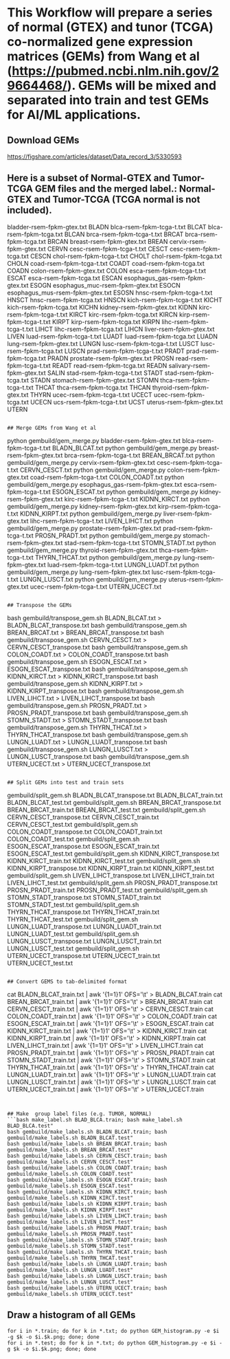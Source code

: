 # This Workflow will prepare a series of normal (GTEX) and tunor (TCGA) co-normalized gene expression matrices (GEMs) from Wang et al (https://pubmed.ncbi.nlm.nih.gov/29664468/).  GEMs will be mixed and separated into train and test GEMs for AI/ML applications.

## Download GEMs
https://figshare.com/articles/dataset/Data_record_3/5330593

## Here is a subset of Normal-GTEX and Tumor-TCGA GEM files and the merged label.: Normal-GTEX and Tumor-TCGA (TCGA normal is not included).
bladder-rsem-fpkm-gtex.txt	BLADN
blca-rsem-fpkm-tcga-t.txt	BLCAT
blca-rsem-fpkm-tcga.txt	BLCAN
brca-rsem-fpkm-tcga-t.txt	BRCAT
brca-rsem-fpkm-tcga.txt	BRCAN
breast-rsem-fpkm-gtex.txt	BREAN
cervix-rsem-fpkm-gtex.txt	CERVN
cesc-rsem-fpkm-tcga-t.txt	CESCT
cesc-rsem-fpkm-tcga.txt	CESCN
chol-rsem-fpkm-tcga-t.txt	CHOLT
chol-rsem-fpkm-tcga.txt	CHOLN
coad-rsem-fpkm-tcga-t.txt	COADT
coad-rsem-fpkm-tcga.txt	COADN
colon-rsem-fpkm-gtex.txt	COLON
esca-rsem-fpkm-tcga-t.txt	ESCAT
esca-rsem-fpkm-tcga.txt	ESCAN
esophagus_gas-rsem-fpkm-gtex.txt	ESOGN
esophagus_muc-rsem-fpkm-gtex.txt	ESOCN
esophagus_mus-rsem-fpkm-gtex.txt	ESOSN
hnsc-rsem-fpkm-tcga-t.txt	HNSCT
hnsc-rsem-fpkm-tcga.txt	HNSCN
kich-rsem-fpkm-tcga-t.txt	KICHT
kich-rsem-fpkm-tcga.txt	KICHN
kidney-rsem-fpkm-gtex.txt	KIDNN
kirc-rsem-fpkm-tcga-t.txt	KIRCT
kirc-rsem-fpkm-tcga.txt	KIRCN
kirp-rsem-fpkm-tcga-t.txt	KIRPT
kirp-rsem-fpkm-tcga.txt	KIRPN
lihc-rsem-fpkm-tcga-t.txt	LIHCT
lihc-rsem-fpkm-tcga.txt	LIHCN
liver-rsem-fpkm-gtex.txt	LIVEN
luad-rsem-fpkm-tcga-t.txt	LUADT
luad-rsem-fpkm-tcga.txt	LUADN
lung-rsem-fpkm-gtex.txt	LUNGN
lusc-rsem-fpkm-tcga-t.txt	LUSCT
lusc-rsem-fpkm-tcga.txt	LUSCN
prad-rsem-fpkm-tcga-t.txt	PRADT
prad-rsem-fpkm-tcga.txt	PRADN
prostate-rsem-fpkm-gtex.txt	PROSN
read-rsem-fpkm-tcga-t.txt	READT
read-rsem-fpkm-tcga.txt	READN
salivary-rsem-fpkm-gtex.txt	SALIN
stad-rsem-fpkm-tcga-t.txt	STADT
stad-rsem-fpkm-tcga.txt	STADN
stomach-rsem-fpkm-gtex.txt	STOMN
thca-rsem-fpkm-tcga-t.txt	THCAT
thca-rsem-fpkm-tcga.txt	THCAN
thyroid-rsem-fpkm-gtex.txt	THYRN
ucec-rsem-fpkm-tcga-t.txt	UCECT
ucec-rsem-fpkm-tcga.txt	UCECN
ucs-rsem-fpkm-tcga-t.txt	UCST
uterus-rsem-fpkm-gtex.txt	UTERN
```

## Merge GEMs from Wang et al
```
python gembuild/gem_merge.py bladder-rsem-fpkm-gtex.txt blca-rsem-fpkm-tcga-t.txt BLADN_BLCAT.txt
python gembuild/gem_merge.py breast-rsem-fpkm-gtex.txt brca-rsem-fpkm-tcga-t.txt BREAN_BRCAT.txt
python gembuild/gem_merge.py cervix-rsem-fpkm-gtex.txt cesc-rsem-fpkm-tcga-t.txt CERVN_CESCT.txt
python gembuild/gem_merge.py colon-rsem-fpkm-gtex.txt coad-rsem-fpkm-tcga-t.txt COLON_COADT.txt
python gembuild/gem_merge.py esophagus_gas-rsem-fpkm-gtex.txt esca-rsem-fpkm-tcga-t.txt ESOGN_ESCAT.txt
python gembuild/gem_merge.py kidney-rsem-fpkm-gtex.txt kirc-rsem-fpkm-tcga-t.txt KIDNN_KIRCT.txt
python gembuild/gem_merge.py kidney-rsem-fpkm-gtex.txt kirp-rsem-fpkm-tcga-t.txt KIDNN_KIRPT.txt
python gembuild/gem_merge.py liver-rsem-fpkm-gtex.txt lihc-rsem-fpkm-tcga-t.txt LIVEN_LIHCT.txt
python gembuild/gem_merge.py prostate-rsem-fpkm-gtex.txt prad-rsem-fpkm-tcga-t.txt PROSN_PRADT.txt
python gembuild/gem_merge.py stomach-rsem-fpkm-gtex.txt stad-rsem-fpkm-tcga-t.txt STOMN_STADT.txt
python gembuild/gem_merge.py thyroid-rsem-fpkm-gtex.txt thca-rsem-fpkm-tcga-t.txt THYRN_THCAT.txt
python gembuild/gem_merge.py lung-rsem-fpkm-gtex.txt luad-rsem-fpkm-tcga-t.txt LUNGN_LUADT.txt
python gembuild/gem_merge.py lung-rsem-fpkm-gtex.txt lusc-rsem-fpkm-tcga-t.txt LUNGN_LUSCT.txt
python gembuild/gem_merge.py uterus-rsem-fpkm-gtex.txt ucec-rsem-fpkm-tcga-t.txt UTERN_UCECT.txt
```

## Transpose the GEMs
```
bash gembuild/transpose_gem.sh BLADN_BLCAT.txt > BLADN_BLCAT_transpose.txt
bash gembuild/transpose_gem.sh BREAN_BRCAT.txt > BREAN_BRCAT_transpose.txt
bash gembuild/transpose_gem.sh CERVN_CESCT.txt > CERVN_CESCT_transpose.txt
bash gembuild/transpose_gem.sh COLON_COADT.txt > COLON_COADT_transpose.txt
bash gembuild/transpose_gem.sh ESOGN_ESCAT.txt > ESOGN_ESCAT_transpose.txt
bash gembuild/transpose_gem.sh KIDNN_KIRCT.txt > KIDNN_KIRCT_transpose.txt
bash gembuild/transpose_gem.sh KIDNN_KIRPT.txt > KIDNN_KIRPT_transpose.txt
bash gembuild/transpose_gem.sh LIVEN_LIHCT.txt > LIVEN_LIHCT_transpose.txt
bash gembuild/transpose_gem.sh PROSN_PRADT.txt > PROSN_PRADT_transpose.txt
bash gembuild/transpose_gem.sh STOMN_STADT.txt > STOMN_STADT_transpose.txt
bash gembuild/transpose_gem.sh THYRN_THCAT.txt > THYRN_THCAT_transpose.txt
bash gembuild/transpose_gem.sh LUNGN_LUADT.txt > LUNGN_LUADT_transpose.txt
bash gembuild/transpose_gem.sh LUNGN_LUSCT.txt > LUNGN_LUSCT_transpose.txt
bash gembuild/transpose_gem.sh UTERN_UCECT.txt > UTERN_UCECT_transpose.txt
```

## Split GEMs into test and train sets
```
gembuild/split_gem.sh BLADN_BLCAT_transpose.txt BLADN_BLCAT_train.txt BLADN_BLCAT_test.txt
gembuild/split_gem.sh BREAN_BRCAT_transpose.txt BREAN_BRCAT_train.txt BREAN_BRCAT_test.txt
gembuild/split_gem.sh CERVN_CESCT_transpose.txt CERVN_CESCT_train.txt CERVN_CESCT_test.txt
gembuild/split_gem.sh COLON_COADT_transpose.txt COLON_COADT_train.txt COLON_COADT_test.txt
gembuild/split_gem.sh ESOGN_ESCAT_transpose.txt ESOGN_ESCAT_train.txt ESOGN_ESCAT_test.txt
gembuild/split_gem.sh KIDNN_KIRCT_transpose.txt KIDNN_KIRCT_train.txt KIDNN_KIRCT_test.txt
gembuild/split_gem.sh KIDNN_KIRPT_transpose.txt KIDNN_KIRPT_train.txt KIDNN_KIRPT_test.txt
gembuild/split_gem.sh LIVEN_LIHCT_transpose.txt LIVEN_LIHCT_train.txt LIVEN_LIHCT_test.txt
gembuild/split_gem.sh PROSN_PRADT_transpose.txt PROSN_PRADT_train.txt PROSN_PRADT_test.txt
gembuild/split_gem.sh STOMN_STADT_transpose.txt STOMN_STADT_train.txt STOMN_STADT_test.txt
gembuild/split_gem.sh THYRN_THCAT_transpose.txt THYRN_THCAT_train.txt THYRN_THCAT_test.txt
gembuild/split_gem.sh LUNGN_LUADT_transpose.txt LUNGN_LUADT_train.txt LUNGN_LUADT_test.txt
gembuild/split_gem.sh LUNGN_LUSCT_transpose.txt LUNGN_LUSCT_train.txt LUNGN_LUSCT_test.txt
gembuild/split_gem.sh UTERN_UCECT_transpose.txt UTERN_UCECT_train.txt UTERN_UCECT_test.txt
```

## Convert GEMS to tab-delimited format
```
cat BLADN_BLCAT_train.txt | awk '{$1=$1}1' OFS='\t'  > BLADN_BLCAT.train
cat BREAN_BRCAT_train.txt | awk '{$1=$1}1' OFS='\t'  > BREAN_BRCAT.train
cat CERVN_CESCT_train.txt | awk '{$1=$1}1' OFS='\t'  > CERVN_CESCT.train
cat COLON_COADT_train.txt | awk '{$1=$1}1' OFS='\t'  > COLON_COADT.train
cat ESOGN_ESCAT_train.txt | awk '{$1=$1}1' OFS='\t'  > ESOGN_ESCAT.train
cat KIDNN_KIRCT_train.txt | awk '{$1=$1}1' OFS='\t'  > KIDNN_KIRCT.train
cat KIDNN_KIRPT_train.txt | awk '{$1=$1}1' OFS='\t'  > KIDNN_KIRPT.train
cat LIVEN_LIHCT_train.txt | awk '{$1=$1}1' OFS='\t'  > LIVEN_LIHCT.train
cat PROSN_PRADT_train.txt | awk '{$1=$1}1' OFS='\t'  > PROSN_PRADT.train
cat STOMN_STADT_train.txt | awk '{$1=$1}1' OFS='\t'  > STOMN_STADT.train
cat THYRN_THCAT_train.txt | awk '{$1=$1}1' OFS='\t'  > THYRN_THCAT.train
cat LUNGN_LUADT_train.txt | awk '{$1=$1}1' OFS='\t'  > LUNGN_LUADT.train
cat LUNGN_LUSCT_train.txt | awk '{$1=$1}1' OFS='\t'  > LUNGN_LUSCT.train
cat UTERN_UCECT_train.txt | awk '{$1=$1}1' OFS='\t'  > UTERN_UCECT.train
```


## Make  group label files (e.g. TUMOR, NORMAL)
```bash make_label.sh BLAD_BLCA.train; bash make_label.sh BLAD_BLCA.test"
bash gembuild/make_labels.sh BLADN_BLCAT.train; bash gembuild/make_labels.sh BLADN_BLCAT.test"
bash gembuild/make_labels.sh BREAN_BRCAT.train; bash gembuild/make_labels.sh BREAN_BRCAT.test"
bash gembuild/make_labels.sh CERVN_CESCT.train; bash gembuild/make_labels.sh CERVN_CESCT.test"
bash gembuild/make_labels.sh COLON_COADT.train; bash gembuild/make_labels.sh COLON_COADT.test"
bash gembuild/make_labels.sh ESOGN_ESCAT.train; bash gembuild/make_labels.sh ESOGN_ESCAT.test"
bash gembuild/make_labels.sh KIDNN_KIRCT.train; bash gembuild/make_labels.sh KIDNN_KIRCT.test"
bash gembuild/make_labels.sh KIDNN_KIRPT.train; bash gembuild/make_labels.sh KIDNN_KIRPT.test"
bash gembuild/make_labels.sh LIVEN_LIHCT.train; bash gembuild/make_labels.sh LIVEN_LIHCT.test"
bash gembuild/make_labels.sh PROSN_PRADT.train; bash gembuild/make_labels.sh PROSN_PRADT.test"
bash gembuild/make_labels.sh STOMN_STADT.train; bash gembuild/make_labels.sh STOMN_STADT.test"
bash gembuild/make_labels.sh THYRN_THCAT.train; bash gembuild/make_labels.sh THYRN_THCAT.test"
bash gembuild/make_labels.sh LUNGN_LUADT.train; bash gembuild/make_labels.sh LUNGN_LUADT.test"
bash gembuild/make_labels.sh LUNGN_LUSCT.train; bash gembuild/make_labels.sh LUNGN_LUSCT.test"
bash gembuild/make_labels.sh UTERN_UCECT.train; bash gembuild/make_labels.sh UTERN_UCECT.test"
```

## Draw a histogram of all GEMs
```
for i in *.train; do for k in *.txt; do python GEM_histogram.py -e $i -g $k -o $i.$k.png; done; done
for i in *.test; do for k in *.txt; do python GEM_histogram.py -e $i -g $k -o $i.$k.png; done; done
```

